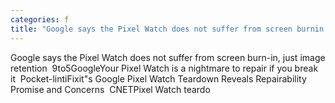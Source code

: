 ```yaml
---
categories: f
title: "Google says the Pixel Watch does not suffer from screen burnin just image retention  9to5Google"
---
```

Google says the Pixel Watch does not suffer from screen burn-in, just image retention&nbsp;&nbsp;9to5GoogleYour Pixel Watch is a nightmare to repair if you break it&nbsp;&nbsp;Pocket-lintiFixit"s Google Pixel Watch Teardown Reveals Repairability Promise and Concerns&nbsp;&nbsp;CNETPixel Watch teardo